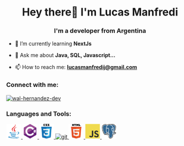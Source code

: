 <h1 align="center">Hey there👋 I'm Lucas Manfredi</h1>
<h3 align="center">I'm a developer from Argentina</h3>

<!--
**LucasManf/LucasManf** is a ✨ _special_ ✨ repository because its `README.md` (this file) appears on your GitHub profile.

Here are some ideas to get you started:

- 🔭 I’m currently working on ...
- 👯 I’m looking to collaborate on ...
- 🤔 I’m looking for help with ...
- 😄 Pronouns: ...
- ⚡ Fun fact: ...
-->

- 🌱 I’m currently learning **NextJs**
  
- 💬 Ask me about **Java, SQL, Javascript...**
  
- 📫 How to reach me: **lucasmanfredij@gmail.com**

<h3 align="left">Connect with me:</h3>
<p align="left">
<a href="https://linkedin.com/in/lucas-manfredi-975677220" target="blank"><img align="center" src="https://raw.githubusercontent.com/rahuldkjain/github-profile-readme-generator/master/src/images/icons/Social/linked-in-alt.svg" alt="wal-hernandez-dev" height="30" width="40" /></a>
</p>

<h3 align="left">Languages and Tools:</h3>
<p align="left">
  <!-- Java -->
  <a href="https://www.java.com" target="_blank" rel="noreferrer"> 
    <img src="https://github.com/devicons/devicon/blob/master/icons/java/java-original.svg" alt="csharp" width="40" height="40"/> 
  </a>
  <!-- C# -->
  <a href="https://docs.microsoft.com/en-us/dotnet/csharp/" target="_blank" rel="noreferrer"> 
    <img src="https://raw.githubusercontent.com/devicons/devicon/master/icons/csharp/csharp-original.svg" alt="csharp" width="40" height="40"/> 
  </a>
  <!-- CSS3 -->
  <a href="https://www.w3schools.com/css/" target="_blank" rel="noreferrer"> 
    <img src="https://raw.githubusercontent.com/devicons/devicon/master/icons/css3/css3-original-wordmark.svg" alt="css3" width="40" height="40"/> 
  </a>  
  <!-- Git -->
  <a href="https://git-scm.com/" target="_blank" rel="noreferrer"> 
    <img src="https://www.vectorlogo.zone/logos/git-scm/git-scm-icon.svg" alt="git" width="40" height="40"/> 
  </a> 
  <!-- HTML5 -->
  <a href="https://www.w3.org/html/" target="_blank" rel="noreferrer"> 
    <img src="https://raw.githubusercontent.com/devicons/devicon/master/icons/html5/html5-original-wordmark.svg" alt="html5" width="40" height="40"/> 
  </a> 
  <!-- JavaScript -->
  <a href="https://developer.mozilla.org/en-US/docs/Web/JavaScript" target="_blank" rel="noreferrer"> 
    <img src="https://raw.githubusercontent.com/devicons/devicon/master/icons/javascript/javascript-original.svg" alt="javascript" width="40" height="40"/> 
  </a>
  <!-- PostgreSQL -->
  <a href="https://www.postgresql.org/" target="_blank" rel="noreferrer"> 
    <img src="https://github.com/devicons/devicon/blob/master/icons/postgresql/postgresql-original.svg" width="40" height="40"/> 
  </a> 
</p>
